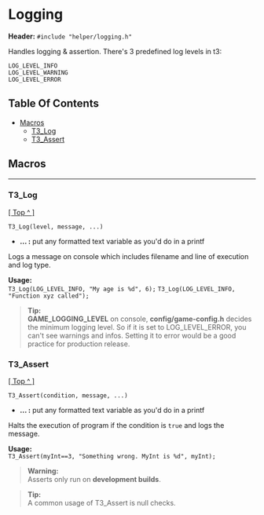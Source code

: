 # Logging
**Header:** `#include "helper/logging.h"`

Handles logging & assertion. There's 3 predefined log levels in t3:

`LOG_LEVEL_INFO `   
`LOG_LEVEL_WARNING`  
`LOG_LEVEL_ERROR`

## Table Of Contents
* [Macros](#macros--functions)
    * [T3_Log](#t3_log)
    * [T3_Assert](#t3_assert)
    
## Macros
***
### T3_Log
[[ Top ^ ]](#table-of-contents)
```
T3_Log(level, message, ...)
```
* **... :** put any formatted text variable as you'd do in a printf

Logs a message on console which includes filename and line of execution and log type. 

**Usage:**   
`T3_Log(LOG_LEVEL_INFO, "My age is %d", 6);`
`T3_Log(LOG_LEVEL_INFO, "Function xyz called");`

>**Tip:**    
> **GAME_LOGGING_LEVEL** on console, **config/game-config.h** decides the 
> minimum logging level. So if it is set to LOG_LEVEL_ERROR,  you can't see warnings 
> and infos. Setting it to error would be a good practice for production release.

### T3_Assert
[[ Top ^ ]](#table-of-contents)
```
T3_Assert(condition, message, ...)
```
* **... :** put any formatted text variable as you'd do in a printf

Halts the execution of program if the condition is `true` and logs the message.

**Usage:**   
`T3_Assert(myInt==3, "Something wrong. MyInt is %d", myInt);`

>**Warning:**    
> Asserts only run on **development builds**.

>**Tip:**    
> A common usage of T3_Assert is null checks.